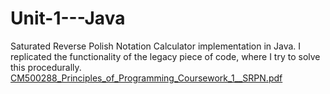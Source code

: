 # Unit-1---Java
Saturated Reverse Polish Notation Calculator implementation in Java.
I replicated the functionality of the legacy piece of code, where I try to solve this procedurally.
[CM500288_Principles_of_Programming_Coursework_1__SRPN.pdf](https://github.com/SWEdatCode/Unit-1---Java/files/9068934/CM500288_Principles_of_Programming_Coursework_1__SRPN.pdf)
